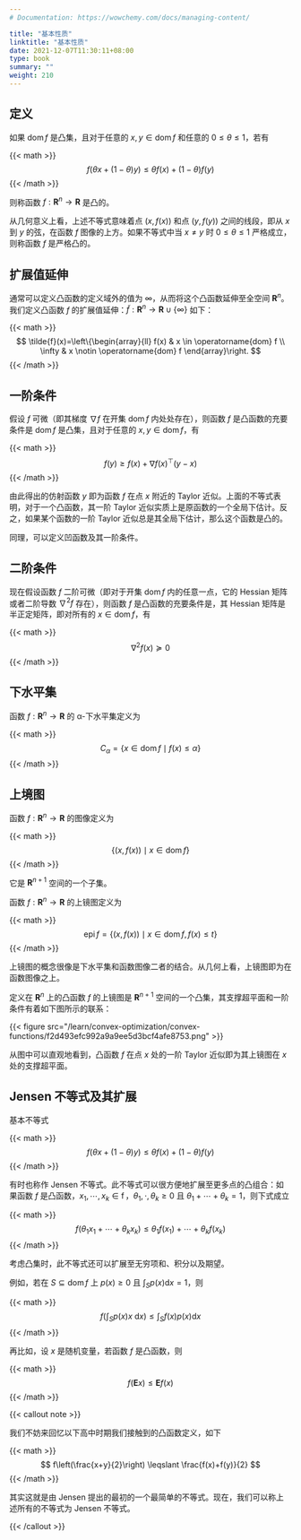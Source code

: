 ```yaml
---
# Documentation: https://wowchemy.com/docs/managing-content/

title: "基本性质"
linktitle: "基本性质"
date: 2021-12-07T11:30:11+08:00
type: book
summary: ""
weight: 210
---
```


<!--more-->

## 定义

如果 $\operatorname{dom} f$ 是凸集，且对于任意的 $x, y \in \operatorname{dom} f$ 和任意的 $0 \leqslant \theta \leqslant 1$，若有

{{< math >}}
$$
f(\theta x+(1-\theta) y) \leqslant \theta f(x)+(1-\theta) f(y)
$$
{{< /math >}}

则称函数 $f: \mathbf{R}^n \rightarrow \mathbf{R}$ 是凸的。

从几何意义上看，上述不等式意味着点 $(x, f(x))$ 和点 $(y, f(y))$ 之间的线段，即从 $x$ 到 $y$ 的弦，在函数 $f$ 图像的上方。如果不等式中当 $x \ne y$ 时 $0 \leqslant \theta \leqslant 1$ 严格成立，则称函数 $f$ 是严格凸的。

## 扩展值延伸

通常可以定义凸函数的定义域外的值为 $\infty$，从而将这个凸函数延伸至全空间 $\mathbf{R}^n$。我们定义凸函数 $f$ 的扩展值延伸：$\tilde{f}: \mathbf{R}^n \rightarrow \mathbf{R} \cup \{\infty\}$ 如下：

{{< math >}}
$$
\tilde{f}(x)=\left\{\begin{array}{ll}
f(x) & x \in \operatorname{dom} f \\
\infty & x \notin \operatorname{dom} f
\end{array}\right.
$$
{{< /math >}}

## 一阶条件

假设 $f$ 可微（即其梯度 $\nabla f$ 在开集 $\operatorname{dom} f$ 内处处存在），则函数 $f$ 是凸函数的充要条件是 $\operatorname{dom} f$ 是凸集，且对于任意的 $x, y \in \operatorname{dom} f$，有

{{< math >}}
$$
f(y) \geqslant f(x)+\nabla f(x)^{\top}(y-x)
$$
{{< /math >}}

由此得出的仿射函数 $y$ 即为函数 $f$ 在点 $x$ 附近的 Taylor 近似。上面的不等式表明，对于一个凸函数，其一阶 Taylor 近似实质上是原函数的一个全局下估计。反之，如果某个函数的一阶 Taylor 近似总是其全局下估计，那么这个函数是凸的。

同理，可以定义凹函数及其一阶条件。

## 二阶条件

现在假设函数 $f$ 二阶可微（即对于开集 $\operatorname{dom} f$ 内的任意一点，它的 Hessian 矩阵或者二阶导数 $\nabla ^2 f$ 存在），则函数 $f$ 是凸函数的充要条件是，其 Hessian 矩阵是半正定矩阵，即对所有的 $x \in \operatorname{dom} f$，有

{{< math >}}
$$
\nabla ^2 f(x) \succeq 0
$$
{{< /math >}}

## 下水平集

函数 $f: \mathbf{R}^n \rightarrow \mathbf{R}$ 的 α-下水平集定义为

{{< math >}}
$$
C_\alpha = \{ x \in \operatorname{dom} f \mid f(x) \leqslant \alpha \}
$$
{{< /math >}}

## 上境图

函数 $f: \mathbf{R}^n \rightarrow \mathbf{R}$ 的图像定义为

{{< math >}}
$$
\{ (x, f(x)) \mid x \in \operatorname{dom} f \}
$$
{{< /math >}}

它是 $\mathbf{R}^{n+1}$ 空间的一个子集。

函数 $f: \mathbf{R}^n \rightarrow \mathbf{R}$ 的上镜图定义为

{{< math >}}
$$
\operatorname{epi} f = \{ (x, f(x)) \mid x \in \operatorname{dom} f, f(x) \leqslant t \}
$$
{{< /math >}}

上镜图的概念很像是下水平集和函数图像二者的结合。从几何上看，上镜图即为在函数图像之上。

定义在 $\mathbf{R}^n$ 上的凸函数 $f$ 的上镜图是 $\mathbf{R}^{n+1}$ 空间的一个凸集，其支撑超平面和一阶条件有着如下图所示的联系：

{{< figure src="/learn/convex-optimization/convex-functions/f2d493efc992a9a9ee5d3bcf4afe8753.png" >}}

从图中可以直观地看到，凸函数 $f$ 在点 $x$ 处的一阶 Taylor 近似即为其上镜图在 $x$ 处的支撑超平面。

## Jensen 不等式及其扩展

基本不等式

{{< math >}}
$$
f(\theta x+(1-\theta) y) \leqslant \theta f(x)+(1-\theta) f(y)
$$
{{< /math >}}

有时也称作 Jensen 不等式。此不等式可以很方便地扩展至更多点的凸组合：如果函数 $f$ 是凸函数，$x_1, \cdots, x_k \in \operatorname{f}$，$\theta_1, \cdot, \theta_k \geqslant 0$ 且 $\theta_1 + \cdots + \theta_k = 1$，则下式成立

{{< math >}}
$$
f(\theta_1 x_1 + \cdots + \theta_k x_k) \leqslant \theta_1 f(x_1) + \cdots + \theta_k f(x_k)
$$
{{< /math >}}

考虑凸集时，此不等式还可以扩展至无穷项和、积分以及期望。

例如，若在 $S \subseteq \operatorname{dom} f$ 上 $p(x) \geqslant 0$ 且 $\int_{S} p(x) \mathrm{d} x = 1$，则

{{< math >}}
$$
f\left(\int_{S} p(x) x \mathrm{~d} x\right) \leqslant \int_{S} f(x) p(x) \mathrm{d} x
$$
{{< /math >}}

再比如，设 $x$ 是随机变量，若函数 $f$ 是凸函数，则

{{< math >}}
$$
f(\mathbf{E}x) \leqslant \mathbf{E} f(x)
$$
{{< /math >}}

{{< callout note >}}

我们不妨来回忆以下高中时期我们接触到的凸函数定义，如下

{{< math >}}
$$
f\left(\frac{x+y}{2}\right) \leqslant \frac{f(x)+f(y)}{2}
$$
{{< /math >}}

其实这就是由 Jensen 提出的最初的一个最简单的不等式。现在，我们可以称上述所有的不等式为 Jensen 不等式。

{{< /callout >}}